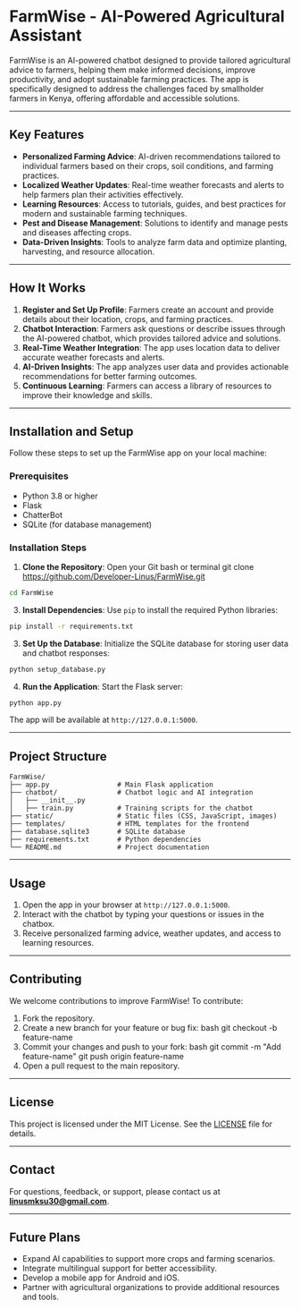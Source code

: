 # FarmWise - AI-Powered Agricultural Assistant

FarmWise is an AI-powered chatbot designed to provide tailored agricultural advice to farmers, helping them make informed decisions, improve productivity, and adopt sustainable farming practices. The app is specifically designed to address the challenges faced by smallholder farmers in Kenya, offering affordable and accessible solutions.

---

## Key Features

- **Personalized Farming Advice**: AI-driven recommendations tailored to individual farmers based on their crops, soil conditions, and farming practices.
- **Localized Weather Updates**: Real-time weather forecasts and alerts to help farmers plan their activities effectively.
- **Learning Resources**: Access to tutorials, guides, and best practices for modern and sustainable farming techniques.
- **Pest and Disease Management**: Solutions to identify and manage pests and diseases affecting crops.
- **Data-Driven Insights**: Tools to analyze farm data and optimize planting, harvesting, and resource allocation.

---

## How It Works

1. **Register and Set Up Profile**: Farmers create an account and provide details about their location, crops, and farming practices.
2. **Chatbot Interaction**: Farmers ask questions or describe issues through the AI-powered chatbot, which provides tailored advice and solutions.
3. **Real-Time Weather Integration**: The app uses location data to deliver accurate weather forecasts and alerts.
4. **AI-Driven Insights**: The app analyzes user data and provides actionable recommendations for better farming outcomes.
5. **Continuous Learning**: Farmers can access a library of resources to improve their knowledge and skills.

---

## Installation and Setup

Follow these steps to set up the FarmWise app on your local machine:

### Prerequisites
- Python 3.8 or higher
- Flask
- ChatterBot
- SQLite (for database management)

### Installation Steps

1. **Clone the Repository**:
Open your Git bash or terminal
git clone https://github.com/Developer-Linus/FarmWise.git
```bash
cd FarmWise
```

3. **Install Dependencies**:
   Use `pip` to install the required Python libraries:
```bash
pip install -r requirements.txt
```
3. **Set Up the Database**:
   Initialize the SQLite database for storing user data and chatbot responses:
```bash
python setup_database.py
```
4. **Run the Application**:
   Start the Flask server:
```bash
python app.py
```

The app will be available at `http://127.0.0.1:5000`.


---

## Project Structure
```
FarmWise/
├── app.py                 # Main Flask application
├── chatbot/               # Chatbot logic and AI integration
│   ├── __init__.py
│   ├── train.py           # Training scripts for the chatbot
├── static/                # Static files (CSS, JavaScript, images)
├── templates/             # HTML templates for the frontend
├── database.sqlite3       # SQLite database
├── requirements.txt       # Python dependencies
└── README.md              # Project documentation
```

---

## Usage

1. Open the app in your browser at `http://127.0.0.1:5000`.
2. Interact with the chatbot by typing your questions or issues in the chatbox.
3. Receive personalized farming advice, weather updates, and access to learning resources.

---

## Contributing

We welcome contributions to improve FarmWise! To contribute:

1. Fork the repository.
2. Create a new branch for your feature or bug fix:
   bash
git checkout -b feature-name
3. Commit your changes and push to your fork:
bash
git commit -m "Add feature-name"
git push origin feature-name
4. Open a pull request to the main repository.

---

## License

This project is licensed under the MIT License. See the [LICENSE](LICENSE) file for details.

---

## Contact

For questions, feedback, or support, please contact us at **linusmksu30@gmail.com**.

---

## Future Plans

- Expand AI capabilities to support more crops and farming scenarios.
- Integrate multilingual support for better accessibility.
- Develop a mobile app for Android and iOS.
- Partner with agricultural organizations to provide additional resources and tools.
